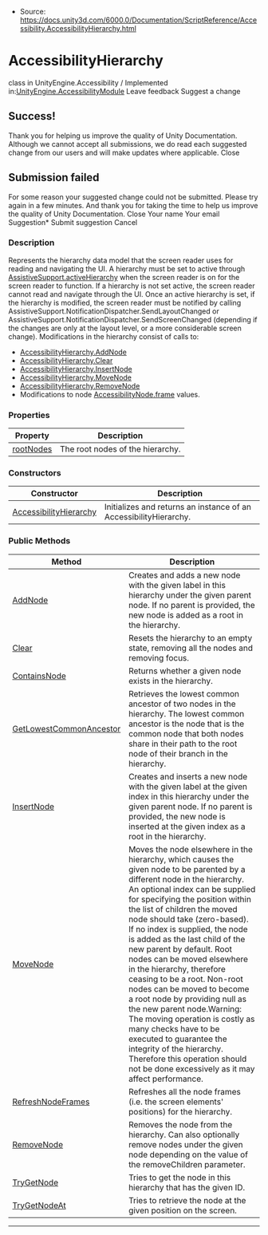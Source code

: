 * Source: https://docs.unity3d.com/6000.0/Documentation/ScriptReference/Accessibility.AccessibilityHierarchy.html

# AccessibilityHierarchy
class in UnityEngine.Accessibility
/
Implemented in:[UnityEngine.AccessibilityModule](https://docs.unity3d.com/6000.0/Documentation/ScriptReference/UnityEngine.AccessibilityModule.html)
Leave feedback
Suggest a change
## Success!
Thank you for helping us improve the quality of Unity Documentation. Although we cannot accept all submissions, we do read each suggested change from our users and will make updates where applicable.
Close
## Submission failed
For some reason your suggested change could not be submitted. Please <a>try again</a> in a few minutes. And thank you for taking the time to help us improve the quality of Unity Documentation.
Close
Your name Your email Suggestion* Submit suggestion
Cancel
### Description
Represents the hierarchy data model that the screen reader uses for reading and navigating the UI. 
A hierarchy must be set to active through [AssistiveSupport.activeHierarchy](https://docs.unity3d.com/6000.0/Documentation/ScriptReference/Accessibility.AssistiveSupport-activeHierarchy.html) when the screen reader is on for the screen reader to function. If a hierarchy is not set active, the screen reader cannot read and navigate through the UI. Once an active hierarchy is set, if the hierarchy is modified, the screen reader must be notified by calling AssistiveSupport.NotificationDispatcher.SendLayoutChanged or AssistiveSupport.NotificationDispatcher.SendScreenChanged (depending if the changes are only at the layout level, or a more considerable screen change). Modifications in the hierarchy consist of calls to: 
  * [AccessibilityHierarchy.AddNode](https://docs.unity3d.com/6000.0/Documentation/ScriptReference/Accessibility.AccessibilityHierarchy.AddNode.html)
  * [AccessibilityHierarchy.Clear](https://docs.unity3d.com/6000.0/Documentation/ScriptReference/Accessibility.AccessibilityHierarchy.Clear.html)
  * [AccessibilityHierarchy.InsertNode](https://docs.unity3d.com/6000.0/Documentation/ScriptReference/Accessibility.AccessibilityHierarchy.InsertNode.html)
  * [AccessibilityHierarchy.MoveNode](https://docs.unity3d.com/6000.0/Documentation/ScriptReference/Accessibility.AccessibilityHierarchy.MoveNode.html)
  * [AccessibilityHierarchy.RemoveNode](https://docs.unity3d.com/6000.0/Documentation/ScriptReference/Accessibility.AccessibilityHierarchy.RemoveNode.html)
  * Modifications to node [AccessibilityNode.frame](https://docs.unity3d.com/6000.0/Documentation/ScriptReference/Accessibility.AccessibilityNode-frame.html) values.


### Properties
Property | Description  
---|---  
[rootNodes](https://docs.unity3d.com/6000.0/Documentation/ScriptReference/Accessibility.AccessibilityHierarchy-rootNodes.html) |  The root nodes of the hierarchy.   
### Constructors
Constructor | Description  
---|---  
[AccessibilityHierarchy](https://docs.unity3d.com/6000.0/Documentation/ScriptReference/Accessibility.AccessibilityHierarchy-ctor.html) |  Initializes and returns an instance of an AccessibilityHierarchy.   
### Public Methods
Method | Description  
---|---  
[AddNode](https://docs.unity3d.com/6000.0/Documentation/ScriptReference/Accessibility.AccessibilityHierarchy.AddNode.html) |  Creates and adds a new node with the given label in this hierarchy under the given parent node. If no parent is provided, the new node is added as a root in the hierarchy.   
[Clear](https://docs.unity3d.com/6000.0/Documentation/ScriptReference/Accessibility.AccessibilityHierarchy.Clear.html) |  Resets the hierarchy to an empty state, removing all the nodes and removing focus.   
[ContainsNode](https://docs.unity3d.com/6000.0/Documentation/ScriptReference/Accessibility.AccessibilityHierarchy.ContainsNode.html) |  Returns whether a given node exists in the hierarchy.   
[GetLowestCommonAncestor](https://docs.unity3d.com/6000.0/Documentation/ScriptReference/Accessibility.AccessibilityHierarchy.GetLowestCommonAncestor.html) |  Retrieves the lowest common ancestor of two nodes in the hierarchy. The lowest common ancestor is the node that is the common node that both nodes share in their path to the root node of their branch in the hierarchy.   
[InsertNode](https://docs.unity3d.com/6000.0/Documentation/ScriptReference/Accessibility.AccessibilityHierarchy.InsertNode.html) |  Creates and inserts a new node with the given label at the given index in this hierarchy under the given parent node. If no parent is provided, the new node is inserted at the given index as a root in the hierarchy.   
[MoveNode](https://docs.unity3d.com/6000.0/Documentation/ScriptReference/Accessibility.AccessibilityHierarchy.MoveNode.html) |  Moves the node elsewhere in the hierarchy, which causes the given node to be parented by a different node in the hierarchy. An optional index can be supplied for specifying the position within the list of children the moved node should take (zero-based). If no index is supplied, the node is added as the last child of the new parent by default. Root nodes can be moved elsewhere in the hierarchy, therefore ceasing to be a root. Non-root nodes can be moved to become a root node by providing null as the new parent node.Warning: The moving operation is costly as many checks have to be executed to guarantee the integrity of the hierarchy. Therefore this operation should not be done excessively as it may affect performance.  
[RefreshNodeFrames](https://docs.unity3d.com/6000.0/Documentation/ScriptReference/Accessibility.AccessibilityHierarchy.RefreshNodeFrames.html) |  Refreshes all the node frames (i.e. the screen elements' positions) for the hierarchy.   
[RemoveNode](https://docs.unity3d.com/6000.0/Documentation/ScriptReference/Accessibility.AccessibilityHierarchy.RemoveNode.html) |  Removes the node from the hierarchy. Can also optionally remove nodes under the given node depending on the value of the removeChildren parameter.   
[TryGetNode](https://docs.unity3d.com/6000.0/Documentation/ScriptReference/Accessibility.AccessibilityHierarchy.TryGetNode.html) |  Tries to get the node in this hierarchy that has the given ID.   
[TryGetNodeAt](https://docs.unity3d.com/6000.0/Documentation/ScriptReference/Accessibility.AccessibilityHierarchy.TryGetNodeAt.html) |  Tries to retrieve the node at the given position on the screen.   
* * *
